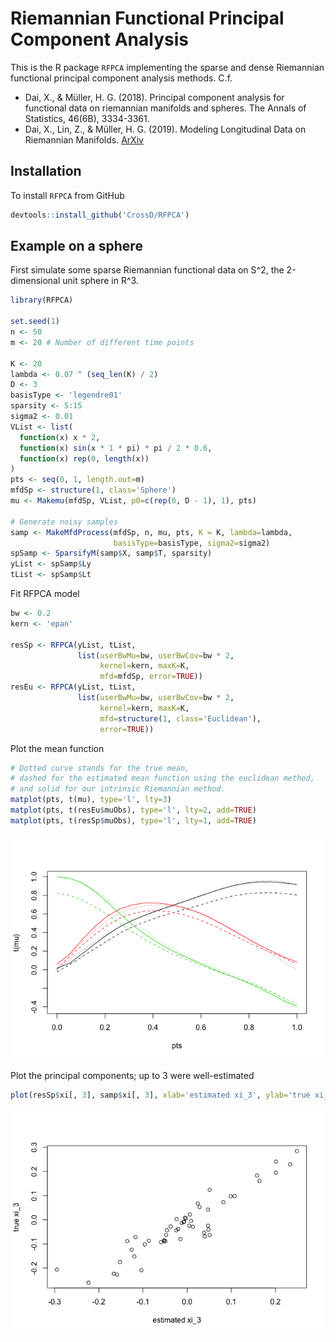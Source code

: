 Riemannian Functional Principal Component Analysis
================

This is the R package `RFPCA` implementing the sparse and dense
Riemannian functional principal component analysis methods. C.f.

  - Dai, X., & Müller, H. G. (2018). Principal component analysis for
    functional data on riemannian manifolds and spheres. The Annals of
    Statistics, 46(6B), 3334-3361.
  - Dai, X., Lin, Z., & Müller, H. G. (2019). Modeling Longitudinal Data
    on Riemannian Manifolds. [ArXiv](https://arxiv.org/abs/1812.04774)

## Installation

To install `RFPCA` from GitHub

``` r
devtools::install_github('CrossD/RFPCA')
```

## Example on a sphere

First simulate some sparse Riemannian functional data on S^2, the
2-dimensional unit sphere in R^3.

``` r
library(RFPCA)

set.seed(1)
n <- 50
m <- 20 # Number of different time points

K <- 20
lambda <- 0.07 ^ (seq_len(K) / 2)
D <- 3
basisType <- 'legendre01'
sparsity <- 5:15
sigma2 <- 0.01
VList <- list(
  function(x) x * 2, 
  function(x) sin(x * 1 * pi) * pi / 2 * 0.6,
  function(x) rep(0, length(x))
)
pts <- seq(0, 1, length.out=m)
mfdSp <- structure(1, class='Sphere')
mu <- Makemu(mfdSp, VList, p0=c(rep(0, D - 1), 1), pts)

# Generate noisy samples
samp <- MakeMfdProcess(mfdSp, n, mu, pts, K = K, lambda=lambda, 
                       basisType=basisType, sigma2=sigma2)
spSamp <- SparsifyM(samp$X, samp$T, sparsity)
yList <- spSamp$Ly
tList <- spSamp$Lt
```

Fit RFPCA model

``` r
bw <- 0.2
kern <- 'epan'

resSp <- RFPCA(yList, tList, 
               list(userBwMu=bw, userBwCov=bw * 2, 
                    kernel=kern, maxK=K, 
                    mfd=mfdSp, error=TRUE))
resEu <- RFPCA(yList, tList, 
               list(userBwMu=bw, userBwCov=bw * 2, 
                    kernel=kern, maxK=K, 
                    mfd=structure(1, class='Euclidean'), 
                    error=TRUE))
```

Plot the mean function

``` r
# Dotted curve stands for the true mean, 
# dashed for the estimated mean function using the euclidean method, 
# and solid for our intrinsic Riemannian method.
matplot(pts, t(mu), type='l', lty=3)
matplot(pts, t(resEu$muObs), type='l', lty=2, add=TRUE)
matplot(pts, t(resSp$muObs), type='l', lty=1, add=TRUE)
```

![](README_files/figure-gfm/unnamed-chunk-4-1.png)<!-- -->

Plot the principal components; up to 3 were
well-estimated

``` r
plot(resSp$xi[, 3], samp$xi[, 3], xlab='estimated xi_3', ylab='true xi_3') 
```

![](README_files/figure-gfm/unnamed-chunk-5-1.png)<!-- -->
